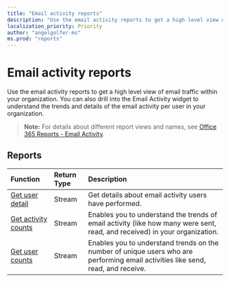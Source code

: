 ```yaml
---
title: "Email activity reports"
description: "Use the email activity reports to get a high level view of email traffic within your organization. You can also drill into the Email Activity widget to understand the trends and details of the email activity per user in your organization."
localization_priority: Priority
author: "angelgolfer-ms"
ms.prod: "reports"
---
```


# Email activity reports

Use the email activity reports to get a high level view of email traffic within your organization. You can also drill into the Email Activity widget to understand the trends and details of the email activity per user in your organization.

> **Note:** For details about different report views and names, see [Office 365 Reports - Email Activity](https://support.office.com/client/Email-activity-1cbe2c00-ca65-4fb9-9663-1bbfa58ebe44).

## Reports

| Function                                 | Return Type | Description                              |
| :--------------------------------------- | :---------- | :--------------------------------------- |
| [Get user detail](../api/reportroot-getemailactivityuserdetail.md) | Stream      | Get details about email activity users have performed. |
| [Get activity counts](../api/reportroot-getemailactivitycounts.md) | Stream      | Enables you to understand the trends of email activity (like how many were sent, read, and received) in your organization. |
| [Get user counts](../api/reportroot-getemailactivityusercounts.md) | Stream      | Enables you to understand trends on the number of unique users who are performing email activities like send, read, and receive. |

